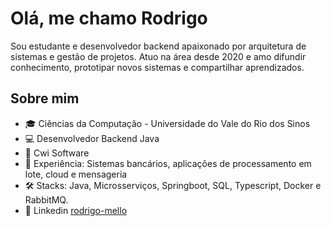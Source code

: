 # Olá, me chamo Rodrigo

Sou estudante e desenvolvedor backend apaixonado por arquitetura de sistemas e gestão de projetos. 
Atuo na área desde 2020 e amo difundir conhecimento, prototipar novos sistemas e compartilhar aprendizados.

## Sobre mim

- 🎓 Ciências da Computação -  Universidade do Vale do Rio dos Sinos
- 💻 Desenvolvedor Backend Java
- 🏢 Cwi Software
-  🏦 Experiência: Sistemas bancários, aplicações de processamento em lote, cloud e mensageria
- 🛠️ Stacks: Java, Microsserviços, Springboot, SQL, Typescript, Docker e RabbitMQ.
- 🔵 Linkedin [rodrigo-mello](https://www.linkedin.com/in/rodrigo-mello-323041193/)

